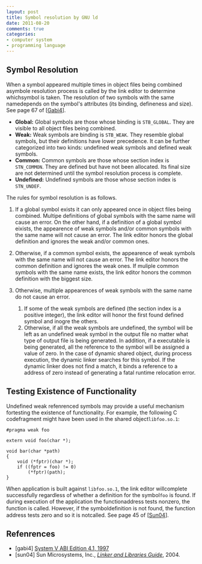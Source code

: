 ```yaml
---
layout: post
title: Symbol resolution by GNU ld
date: 2011-08-20
comments: true
categories:
- computer system
- programming language
---
```


## Symbol Resolution

When a symbol appeared multiple times in object files being combined
asymbole resolution process is called by the link editor to determine
whichsymbol is taken. The resolution of two symbols with the same
namedepends on the symbol's attributes (its binding, defineness and
size). See page 67 of [<a href="#gabi41">Gabi4</a>].

*  **Global:** Global symbols are those whose binding is
`STB_GLOBAL`. They are visible to all object files being
combined. 
*  **Weak:** Weak symbols are binding is `STB_WEAK`. They resemble
global symbols, but their definitions have lower precedence. It can be
further categorized into two kinds: undefined weak symbols and defined weak
symbols.
*  **Common:** Common symbols are those whose section index is
`STN_COMMON`. They are defined but have not been allocated. Its
final size are not determined until the symbol resolution process is
complete.
*  **Undefined:** Undefined symbols are those whose section index is
`STN_UNDEF`. 

The rules for symbol resolution is as follows.

1.  If a global symbol exists it can only appeared once in object files
being combined. Multipe definitions of global symbols with the same name
will cause an error. On the other hand, if a definition of a global symbol
eixists, the appearence of weak symbols and/or common symbols with the same
name will not cause an error. The link editor honors the global definition
and ignores the weak and/or common ones.

2.  Otherwise, if a common symbol exists, the appearence of weak symbols
with the same name will not cause an error. The link editor honors the
common definition and ignores the weak ones. If muliple common symbols with
the same name exists, the link editor honors the common definition with the
biggest size.

3.  Otherwise, multiple appearences of weak symbols with the same name do not cause an error.
    1.  If some of the weak symbols are defined (the section index is a
    positive integer), the link editor will honor the first found defined
    symbol and inogre the others.
	2.  Otherwise, if all the weak symbols are undefined, the symbol will
	be left as an undefined weak symbol in the output file no matter what
	type of output file is being generated. In addition, if a executable is
	being generated, all the reference to the symbol will be assigned a
	value of zero. In the case of dynamic shared object, during process
	execution, the dynamic linker searches for this symbol. If the dynamic
	linker does not find a match, it binds a reference to a address of zero
	instead of generating a fatal runtime relocation error.

## Testing Existence of Functionality

Undefined weak refenrenced symbols may provide a useful mechanism
fortesting the existence of functionality. For example, the following C
codefragment might have been used in the shared object`libfoo.so.1`:

    #pragma weak foo

    extern void foo(char *);

    void bar(char *path)
    {
        void (*fptr)(char *);
        if ((fptr = foo) != 0)
            (*fptr)(path);
    }

When application is built against `libfoo.so.1`, the link editor
willcomplete successfully regardless of whether a definition for the
symbol`foo` is found. If during execution of the application the
functionaddress tests nonzero, the function is called. However, if the
symboldeﬁnition is not found, the function address tests zero and so it is
notcalled. See page 45 of [<a href="symbols.html#sun04">Sun04</a>].

## Refenrences

*  [gabi4] [System V ABI Edition 4.1, 1997](http://www.sco.com/developers/devspecs/gabi41.pdf)
*  [sun04] Sun Microsystems, Inc., [_Linker and Libraries Guide_](http://download.oracle.com/docs/cd/E19683-01/817-3677/817-3677.pdf), 2004.
